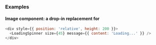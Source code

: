 ### Examples

#### Image component: a drop-in replacement for <img>

```js
<div style={{ position: 'relative', height: 200 }}>
  <LoadingSpinner size={45} message={{ content: 'Loading...' }} />
</div>
```
